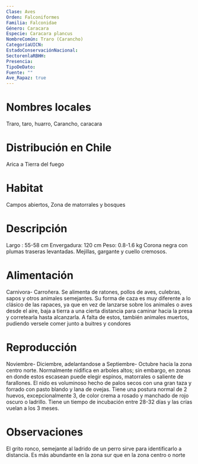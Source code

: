 ```yaml
---
Clase: Aves
Orden: Falconiformes
Familia: Falconidae
Género: Caracara
Especie: Caracara plancus
NombreComún: Traro (Carancho)
CategoríaUICN: 
EstadoConservaciónNacional: 
SectorenlaRBHH: 
Presencia: 
TipoDeDato: 
Fuente: ""
Ave_Rapaz: true
---
```

# Nombres locales
Traro, taro, huarro, Carancho, caracara
# Distribución en Chile
Arica a Tierra del fuego
# Habitat
Campos abiertos, Zona de matorrales y bosques 
# Descripción
Largo : 55-58 cm
Envergadura: 120 cm
Peso: 0.8-1.6 kg
Corona negra con plumas traseras levantadas. Mejillas, gargante y cuello cremosos.
# Alimentación
Carnivora- Carroñera. Se alimenta de ratones, pollos de aves, culebras, sapos y otros animales semejantes. Su forma de caza es muy diferente a lo clásico de las rapaces, ya que en vez de lanzarse sobre los animales o aves desde el aire, baja a tierra a una cierta distancia para caminar hacia la presa y corretearla hasta alcanzarla.
A falta de estos, también animales muertos, pudiendo versele comer junto a buitres y condores
# Reproducción
Noviembre- Diciembre, adelantandose a Septiembre- Octubre hacia la zona centro norte.
Normalmente nidifica en arboles altos; sin embargo, en zonas en donde estos escasean puede elegir espinos, matorrales o saliente de farallones. El nido es voluminoso hecho de palos secos con una gran taza y forrado con pasto blando y lana de ovejas.
Tiene una postura normal de 2 huevos, excepcionalmente 3, de color crema a rosado y manchado de rojo oscuro o ladrillo. Tiene un tiempo de incubación entre 28-32 días y las crías vuelan a los 3 meses.
# Observaciones
El grito ronco, semejante al ladrido de un perro sirve para identificarlo a distancia.
Es más abundante en la zona sur que en la zona centro o norte